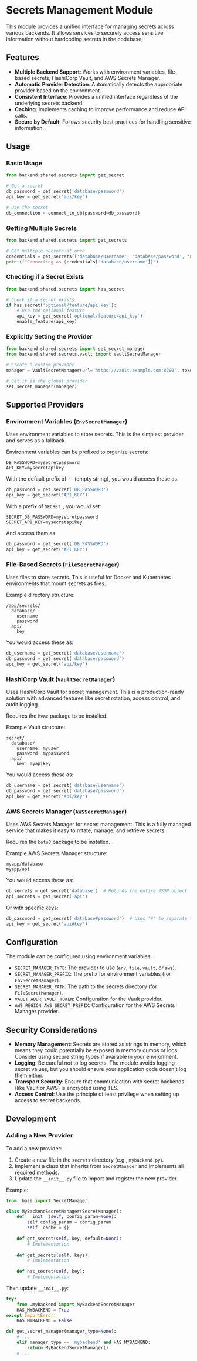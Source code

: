 # Secrets Management Module

This module provides a unified interface for managing secrets across various backends. It allows services to securely access sensitive information without hardcoding secrets in the codebase.

## Features

- **Multiple Backend Support**: Works with environment variables, file-based secrets, HashiCorp Vault, and AWS Secrets Manager.
- **Automatic Provider Detection**: Automatically detects the appropriate provider based on the environment.
- **Consistent Interface**: Provides a unified interface regardless of the underlying secrets backend.
- **Caching**: Implements caching to improve performance and reduce API calls.
- **Secure by Default**: Follows security best practices for handling sensitive information.

## Usage

### Basic Usage

```python
from backend.shared.secrets import get_secret

# Get a secret
db_password = get_secret('database/password')
api_key = get_secret('api/key')

# Use the secret
db_connection = connect_to_db(password=db_password)
```

### Getting Multiple Secrets

```python
from backend.shared.secrets import get_secrets

# Get multiple secrets at once
credentials = get_secrets(['database/username', 'database/password', 'api/key'])
print(f"Connecting as {credentials['database/username']}")
```

### Checking if a Secret Exists

```python
from backend.shared.secrets import has_secret

# Check if a secret exists
if has_secret('optional/feature/api_key'):
    # Use the optional feature
    api_key = get_secret('optional/feature/api_key')
    enable_feature(api_key)
```

### Explicitly Setting the Provider

```python
from backend.shared.secrets import set_secret_manager
from backend.shared.secrets.vault import VaultSecretManager

# Create a custom provider
manager = VaultSecretManager(url='https://vault.example.com:8200', token='my-token')

# Set it as the global provider
set_secret_manager(manager)
```

## Supported Providers

### Environment Variables (`EnvSecretManager`)

Uses environment variables to store secrets. This is the simplest provider and serves as a fallback.

Environment variables can be prefixed to organize secrets:
```
DB_PASSWORD=mysecretpassword
API_KEY=mysecretapikey
```

With the default prefix of `''` (empty string), you would access these as:
```python
db_password = get_secret('DB_PASSWORD')
api_key = get_secret('API_KEY')
```

With a prefix of `SECRET_`, you would set:
```
SECRET_DB_PASSWORD=mysecretpassword
SECRET_API_KEY=mysecretapikey
```

And access them as:
```python
db_password = get_secret('DB_PASSWORD')
api_key = get_secret('API_KEY')
```

### File-Based Secrets (`FileSecretManager`)

Uses files to store secrets. This is useful for Docker and Kubernetes environments that mount secrets as files.

Example directory structure:
```
/app/secrets/
  database/
    username
    password
  api/
    key
```

You would access these as:
```python
db_username = get_secret('database/username')
db_password = get_secret('database/password')
api_key = get_secret('api/key')
```

### HashiCorp Vault (`VaultSecretManager`)

Uses HashiCorp Vault for secret management. This is a production-ready solution with advanced features like secret rotation, access control, and audit logging.

Requires the `hvac` package to be installed.

Example Vault structure:
```
secret/
  database/
    username: myuser
    password: mypassword
  api/
    key: myapikey
```

You would access these as:
```python
db_username = get_secret('database/username')
db_password = get_secret('database/password')
api_key = get_secret('api/key')
```

### AWS Secrets Manager (`AWSSecretManager`)

Uses AWS Secrets Manager for secret management. This is a fully managed service that makes it easy to rotate, manage, and retrieve secrets.

Requires the `boto3` package to be installed.

Example AWS Secrets Manager structure:
```
myapp/database
myapp/api
```

You would access these as:
```python
db_secrets = get_secret('database')  # Returns the entire JSON object
api_secrets = get_secret('api')
```

Or with specific keys:
```python
db_password = get_secret('database#password')  # Uses '#' to separate the secret name from the key
api_key = get_secret('api#key')
```

## Configuration

The module can be configured using environment variables:

- `SECRET_MANAGER_TYPE`: The provider to use (`env`, `file`, `vault`, or `aws`).
- `SECRET_MANAGER_PREFIX`: The prefix for environment variables (for `EnvSecretManager`).
- `SECRET_MANAGER_PATH`: The path to the secrets directory (for `FileSecretManager`).
- `VAULT_ADDR`, `VAULT_TOKEN`: Configuration for the Vault provider.
- `AWS_REGION`, `AWS_SECRET_PREFIX`: Configuration for the AWS Secrets Manager provider.

## Security Considerations

- **Memory Management**: Secrets are stored as strings in memory, which means they could potentially be exposed in memory dumps or logs. Consider using secure string types if available in your environment.
- **Logging**: Be careful not to log secrets. The module avoids logging secret values, but you should ensure your application code doesn't log them either.
- **Transport Security**: Ensure that communication with secret backends (like Vault or AWS) is encrypted using TLS.
- **Access Control**: Use the principle of least privilege when setting up access to secret backends.

## Development

### Adding a New Provider

To add a new provider:

1. Create a new file in the `secrets` directory (e.g., `mybackend.py`).
2. Implement a class that inherits from `SecretManager` and implements all required methods.
3. Update the `__init__.py` file to import and register the new provider.

Example:

```python
from .base import SecretManager

class MyBackendSecretManager(SecretManager):
    def __init__(self, config_param=None):
        self.config_param = config_param
        self._cache = {}
        
    def get_secret(self, key, default=None):
        # Implementation
        
    def get_secrets(self, keys):
        # Implementation
        
    def has_secret(self, key):
        # Implementation
```

Then update `__init__.py`:

```python
try:
    from .mybackend import MyBackendSecretManager
    HAS_MYBACKEND = True
except ImportError:
    HAS_MYBACKEND = False

def get_secret_manager(manager_type=None):
    # ...
    elif manager_type == 'mybackend' and HAS_MYBACKEND:
        return MyBackendSecretManager()
    # ...
``` 